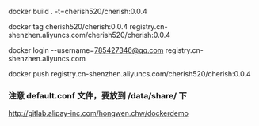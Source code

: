 
docker build . -t=cherish520/cherish:0.0.4

docker tag cherish520/cherish:0.0.4 registry.cn-shenzhen.aliyuncs.com/cherish520/cherish:0.0.4

docker login --username=785427346@qq.com registry.cn-shenzhen.aliyuncs.com

docker push registry.cn-shenzhen.aliyuncs.com/cherish520/cherish:0.0.4


### 注意 default.conf 文件，要放到 /data/share/ 下

http://gitlab.alipay-inc.com/hongwen.chw/dockerdemo